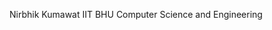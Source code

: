 Nirbhik Kumawat
IIT BHU
Computer Science and Engineering


<!---
nirbhik404/nirbhik404 is a ✨ special ✨ repository because its `README.md` (this file) appears on your GitHub profile.
You can click the Preview link to take a look at your changes.
--->
